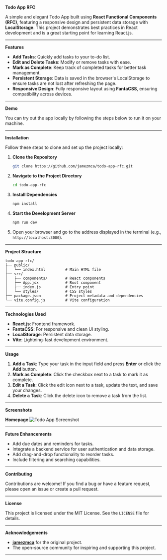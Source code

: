 **Todo App RFC**

A simple and elegant Todo App built using **React Functional Components (RFC)**, featuring a responsive design and persistent data storage with **LocalStorage**. This project demonstrates best practices in React development and is a great starting point for learning React.js.

---

**Features**

- **Add Tasks**: Quickly add tasks to your to-do list.
- **Edit and Delete Tasks**: Modify or remove tasks with ease.
- **Mark as Complete**: Keep track of completed tasks for better task management.
- **Persistent Storage**: Data is saved in the browser's LocalStorage to ensure tasks are not lost after refreshing the page.
- **Responsive Design**: Fully responsive layout using **FantaCSS**, ensuring compatibility across devices.

---

**Demo**

You can try out the app locally by following the steps below to run it on your machine.

---

**Installation**

Follow these steps to clone and set up the project locally:

1. **Clone the Repository**
   ```bash
   git clone https://github.com/jamezmca/todo-app-rfc.git
   ```

2. **Navigate to the Project Directory**
   ```bash
   cd todo-app-rfc
   ```

3. **Install Dependencies**
   ```bash
   npm install
   ```

4. **Start the Development Server**
   ```bash
   npm run dev
   ```

5. Open your browser and go to the address displayed in the terminal (e.g., `http://localhost:3000`).

---

**Project Structure**

```
todo-app-rfc/
├── public/
│   └── index.html         # Main HTML file
├── src/
│   ├── components/        # React components
│   ├── App.jsx            # Root component
│   ├── index.js           # Entry point
│   └── styles/            # CSS styles
├── package.json           # Project metadata and dependencies
└── vite.config.js         # Vite configuration
```

---

**Technologies Used**

- **React.js**: Frontend framework.
- **FantaCSS**: For responsive and clean UI styling.
- **LocalStorage**: Persistent data storage.
- **Vite**: Lightning-fast development environment.

---

**Usage**

1. **Add a Task**: Type your task in the input field and press **Enter** or click the **Add** button.
2. **Mark as Complete**: Click the checkbox next to a task to mark it as complete.
3. **Edit a Task**: Click the edit icon next to a task, update the text, and save your changes.
4. **Delete a Task**: Click the delete icon to remove a task from the list.

---

**Screenshots**

**Homepage**
![Todo App Screenshot](https://via.placeholder.com/800x400?text=Todo+App+Screenshot)

---

**Future Enhancements**

- Add due dates and reminders for tasks.
- Integrate a backend service for user authentication and data storage.
- Add drag-and-drop functionality to reorder tasks.
- Include filtering and searching capabilities.

---

**Contributing**

Contributions are welcome! If you find a bug or have a feature request, please open an issue or create a pull request.

---

**License**

This project is licensed under the MIT License. See the `LICENSE` file for details.

---

**Acknowledgements**

- **[jamezmca](https://github.com/jamezmca)** for the original project.
- The open-source community for inspiring and supporting this project.

---
